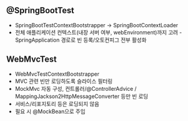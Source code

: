 
##  @SpringBootTest
- SpringBootTestContextBootstrapper → SpringBootContextLoader
- 전체 애플리케이션 컨텍스트(내장 서버 여부, webEnvironment)까지 고려
-SpringApplication 경로로 빈 등록/오토컨피그 전부 활성화

## WebMvcTest
- WebMvcTestContextBootstrapper
- MVC 관련 빈만 로딩하도록 슬라이스 필터링
- MockMvc 자동 구성, 컨트롤러/@ControllerAdvice / MappingJackson2HttpMessageConverter 등만 빈 로딩
- 서비스/리포지토리 등은 로딩되지 않음
- 필요 시 @MockBean으로 주입

